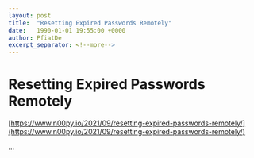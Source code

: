 ```yaml
---
layout: post
title:  "Resetting Expired Passwords Remotely"
date:   1990-01-01 19:55:00 +0000
author: PfiatDe
excerpt_separator: <!--more-->
---
```


# Resetting Expired Passwords Remotely

[https://www.n00py.io/2021/09/resetting-expired-passwords-remotely/](https://www.n00py.io/2021/09/resetting-expired-passwords-remotely/)

...
<!--more-->
